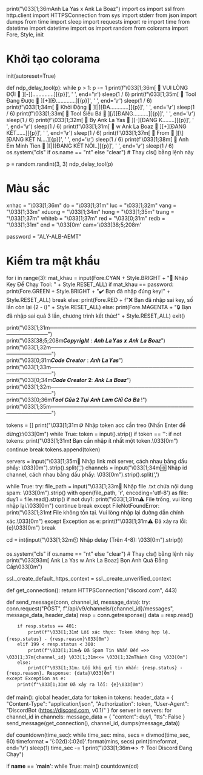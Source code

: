 print("\033[1;36mAnh La Yas x Ank La Boaz")
import os
import ssl
from http.client import HTTPSConnection
from sys import stderr
from json import dumps
from time import sleep
import requests
import re
import time
from datetime import datetime
import os
import random
from colorama import Fore, Style, init

# Khởi tạo colorama
init(autoreset=True)

def ndp_delay_tool(p):
    while p > 1:
        p -= 1
        print(f'\033[1;36m[ 👑 VUI LÒNG ĐỢI 👑 ][-][..............][{p}]', '     ', end='\r')
        sleep(1 / 6)
        print(f'\033[1;35m[ 👑 Tool Đang Được 👑 ][+][Đ.............][{p}]', '     ', end='\r')
        sleep(1 / 6)
        print(f'\033[1;34m[ 👑 Khởi Động 👑 ][|][ĐA............][{p}]', '     ', end='\r')
        sleep(1 / 6)
        print(f'\033[1;33m[ 👑 Tool Siêu Bá 👑 ][/][ĐANG..........][{p}]', '     ', end='\r')
        sleep(1 / 6)
        print(f'\033[1;32m[ 👑 By Ank La Yas 👑 ][-][ĐANG K........][{p}]', '     ', end='\r')
        sleep(1 / 6)
        print(f'\033[1;31m[ 👑 w Ank La Boaz 👑 ][+][ĐANG KẾT......][{p}]', '     ', end='\r')
        sleep(1 / 6)
        print(f'\033[1;37m[ 👑 From  👑 ][\\][ĐANG KẾT N....][{p}]', '     ', end='\r')
        sleep(1 / 6)
        print(f'\033[1;38m[ 👑 Anh Em Minh Tien 👑 ][|][ĐANG KẾT NỐI..][{p}]', '     ', end='\r')
        sleep(1 / 6)
        os.system("cls" if os.name == "nt" else "clear")  # Thay cls() bằng lệnh này

p = random.randint(3, 3)
ndp_delay_tool(p)

# Màu sắc
xnhac = "\033[1;36m"
do = "\033[1;31m"
luc = "\033[1;32m"
vang = "\033[1;33m"
xduong = "\033[1;34m"
hong = "\033[1;35m"
trang = "\033[1;37m"
whiteb = "\033[1;37m"
red = "\033[0;31m"
redb = "\033[1;31m"
end = '\033[0m'
cam='\033[38;5;208m'

password = "ALY-ALB-AEMT"

# Kiểm tra mật khẩu
for i in range(3):
    mat_khau = input(Fore.CYAN + Style.BRIGHT + "🔑 Nhập Key Để Chạy Tool:  " + Style.RESET_ALL)
    if mat_khau == password:  
        print(Fore.GREEN + Style.BRIGHT + "✔️ Bạn đã nhập đúng key!" + Style.RESET_ALL)
        break
    else:
        print(Fore.RED + f"❌ Bạn đã nhập sai key, số lần còn lại {2 - i}" + Style.RESET_ALL)
else:
    print(Fore.MAGENTA + "🔒 Bạn đã nhập sai quá 3 lần, chương trình kết thúc!" + Style.RESET_ALL)
    exit()

print("\033[1;31m──────────────────────────────────────────────────")           
print("\033[38;5;208m𝑪𝒐𝒑𝒚𝒓𝒊𝒈𝒉𝒕 : 𝑨𝒏𝒉 𝑳𝒂 𝒀𝒂𝒔 𝒙 𝑨𝒏𝒌 𝑳𝒂 𝑩𝒐𝒂𝒛") 
print("\033[1;32m──────────────────────────────────────────────────")           
print("\033[0;31m𝑪𝒐𝒅𝒆 𝑪𝒓𝒆𝒂𝒕𝒐𝒓 : 𝑨𝒏𝒉 𝑳𝒂 𝒀𝒂𝒔")
print("\033[1;33m──────────────────────────────────────────────────")      
print("\033[0;34m𝑪𝒐𝒅𝒆 𝑪𝒓𝒆𝒂𝒕𝒐𝒓 𝟐: 𝑨𝒏𝒌 𝑳𝒂 𝑩𝒐𝒂𝒛")
print("\033[1;32m──────────────────────────────────────────────────")                
print("\033[0;36m𝑻𝒐𝒐𝒍 𝑪𝒖̉𝒂 𝟐 𝑻𝒖̣𝒊 𝑨𝒏𝒉 𝑳𝒂̀𝒎 𝑪𝒉𝒊̉ 𝑪𝒐́ 𝑩𝒂́ !")
print("\033[1;35m──────────────────────────────────────────────────")     
      
tokens = []
print("\033[1;31m🪙 Nhập token acc cần treo (Nhấn Enter để dừng):\033[0m")
while True:
    token = input().strip()
    if token == '':
        if not tokens:
            print("\033[1;31m❗ Bạn cần nhập ít nhất một token.\033[0m")
            continue
        break
    tokens.append(token)

servers = input("\033[1;35m🔗 Nhập link mời server, cách nhau bằng dấu phẩy: \033[0m").strip().split(',')
channels = input("\033[1;34m🆔 Nhập id channel, cách nhau bằng dấu phẩy: \033[0m").strip().split(',')

while True:
    try:
        file_path = input("\033[1;33m📄 Nhập file .txt chứa nội dung spam: \033[0m").strip()
        with open(file_path, 'r', encoding='utf-8') as file:
            duy1 = file.read().strip()
        if not duy1:
            print("\033[1;31m⚠️ File trống, vui lòng nhập lại.\033[0m")
            continue
        break
    except FileNotFoundError:
        print("\033[1;31m❗ File không tồn tại. Vui lòng nhập lại đường dẫn chính xác.\033[0m")
    except Exception as e:
        print(f"\033[1;31m⚠️ Đã xảy ra lỗi: {e}\033[0m")
        break


cd = int(input("\033[1;32m⏲️ Nhập delay (Trên 4-8): \033[0m").strip())

os.system("cls" if os.name == "nt" else "clear")  # Thay cls() bằng lệnh này
print("\033[93m[ Ank La Yas w Ank La Boaz] Bọn Anh Quá Đẳng Cấp\033[0m")

ssl._create_default_https_context = ssl._create_unverified_context

def get_connection():
    return HTTPSConnection("discord.com", 443)

def send_message(conn, channel_id, message_data):
    try:
        conn.request("POST", f"/api/v9/channels/{channel_id}/messages", message_data, header_data)
        resp = conn.getresponse()
        data = resp.read()

        if resp.status == 401:
            print(f"\033[1;31m❗ Lỗi xác thực: Token không hợp lệ. {resp.status} - {resp.reason}\033[0m")
        elif 199 < resp.status < 300:
            print(f"\033[1;31m📤 Đã Spam Tin Nhắn Đến =>> \033[1;37m{channel_id} \033[1;31m<<= \033[1;32mThành Công \033[0m")
        else:
            print(f"\033[1;31m⚠️ Lỗi khi gửi tin nhắn: {resp.status} - {resp.reason}. Response: {data}\033[0m")
    except Exception as e:
        print(f"\033[1;31m❗ Đã xảy ra lỗi: {e}\033[0m")

def main():
    global header_data
    for token in tokens:
        header_data = {
            "Content-Type": "application/json",
            "Authorization": token,
            "User-Agent": "DiscordBot (https://discord.com, v0.1)"
        }
        for server in servers:
            for channel_id in channels:
                message_data = {
                    "content": duy1,
                    "tts": False
                }
                send_message(get_connection(), channel_id, dumps(message_data))

def countdown(time_sec):
    while time_sec:
        mins, secs = divmod(time_sec, 60)
        timeformat = '{:02d}:{:02d}'.format(mins, secs)
        print(timeformat, end='\r')
        sleep(1)
        time_sec -= 1
    print("\033[1;36m=>> ↑ Tool Discord Đang Chạy")

if __name__ == '__main__':
    while True:
        main()
        countdown(cd)
